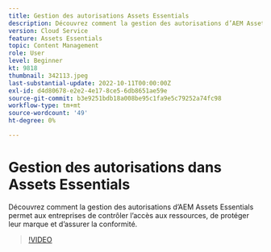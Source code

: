 ```yaml
---
title: Gestion des autorisations Assets Essentials
description: Découvrez comment la gestion des autorisations d’AEM Assets Essentials permet aux entreprises de contrôler l’accès aux ressources, de protéger leur marque et d’assurer la conformité.
version: Cloud Service
feature: Assets Essentials
topic: Content Management
role: User
level: Beginner
kt: 9818
thumbnail: 342113.jpeg
last-substantial-update: 2022-10-11T00:00:00Z
exl-id: d4d80678-e2e2-4e17-8ce5-6db8651ae59e
source-git-commit: b3e9251bdb18a008be95c1fa9e5c79252a74fc98
workflow-type: tm+mt
source-wordcount: '49'
ht-degree: 0%

---
```


# Gestion des autorisations dans Assets Essentials

Découvrez comment la gestion des autorisations d’AEM Assets Essentials permet aux entreprises de contrôler l’accès aux ressources, de protéger leur marque et d’assurer la conformité.

>[!VIDEO](https://video.tv.adobe.com/v/342113?quality=12&learn=on)
